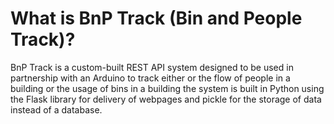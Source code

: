 # What is BnP Track (Bin and People Track)?
BnP Track is a custom-built REST API system designed to be used in partnership with an Arduino to track either or the flow of people in a building or the usage of bins in a building the system is built in Python using the Flask library for delivery of webpages and pickle for the storage of data instead of a database. 
